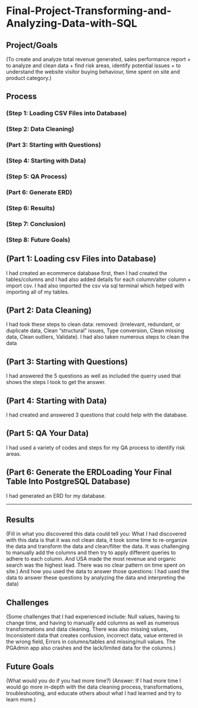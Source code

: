 # Final-Project-Transforming-and-Analyzing-Data-with-SQL

## Project/Goals
(To create and analyze total revenue generated, sales performance report + to analyze and clean data + find risk areas, identify potential issues + to understand the website visitor buying behaviour, time spent on site and product category.)

## Process
### (Step 1: Loading CSV Files into Database)
### (Step 2: Data Cleaning)
###  (Part 3: Starting with Questions)
### (Step 4: Starting with Data)
### (Step 5: QA Process)
### (Part 6: Generate ERD)
### (Step 6: Results)
### (Step 7: Conclusion)
### (Step 8: Future Goals)

## (Part 1: Loading csv Files into Database)
I had created an ecommerce database first, then I had created the tables/columns and I had also added details for each column/alter column + import csv. I had also imported the csv via sql terminal which helped with importing all of my tables.

## (Part 2:  Data Cleaning)  
I had took these steps to clean data: removed: (irrelevant, redundant, or duplicate data, Clean “structural” issues, Type conversion, Clean missing data, Clean outliers, Validate). I had also taken numerous steps to clean the data

## (Part 3: Starting with Questions)
I had answered the 5 questions as well as included the querry used that shows the steps I took to get the answer.

## (Part 4: Starting with Data)
I had created and answered 3 questions that could help with the database.

## (Part 5: QA Your Data)
I had used a variety of codes and steps for my QA process to identify risk areas.

## (Part 6: Generate the ERDLoading Your Final Table Into PostgreSQL Database)
I had generated an ERD for my database.

---
    
## Results
(Fill in what you discovered this data could tell you: What I had discovered with this data is that it was not clean data, it took some time to re-organize the data and transform the data and clean/filter the data. It was challenging to manually add the columns and then try to apply different queries to adhere to each column. And USA made the most revenue and organic search was the highest lead. There was no clear pattern on time spent on site.)
And how you used the data to answer those questions: I had used the data to answer these questions by analyzing the data and interpreting the data)

## Challenges 
(Some challenges that I had experienced include: Null values, having to change time, and having to manually add columns as well as numerous transformations and data cleaning. There was also missing values, Inconsistent data that creates confusion, incorrect data, value entered in the wrong field, Errors in columns/tables and missing/null values. The PGAdmin app also crashes and the lack/limited data for the columns.)

## Future Goals
(What would you do if you had more time?)
(Answer: If I had more time I would go more in-depth with the data cleaning process, transformations, troubleshooting, and educate others about what I had learned and try to learn more.)
